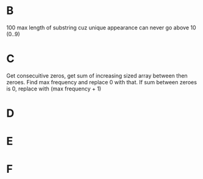 # B
100 max length of substring cuz unique appearance can never go above 10 (0..9)

# C
Get consecuitive zeros, get sum of increasing sized array between then zeroes. Find max frequency and replace 0 with that. If sum between zeroes is 0, replace with (max frequency + 1) 

# D

# E

# F
